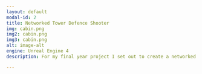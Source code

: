 ```yaml
---
layout: default
modal-id: 2
title: Networked Tower Defence Shooter
img: cabin.png
img2: cabin.png
img3: cabin.png
alt: image-alt
engine: Unreal Engine 4
description: For my final year project I set out to create a networked game, Project Mars. In this team game the commander helps by placing equipment and turrets while the soliders tackle the enemy on the ground.

---
```

